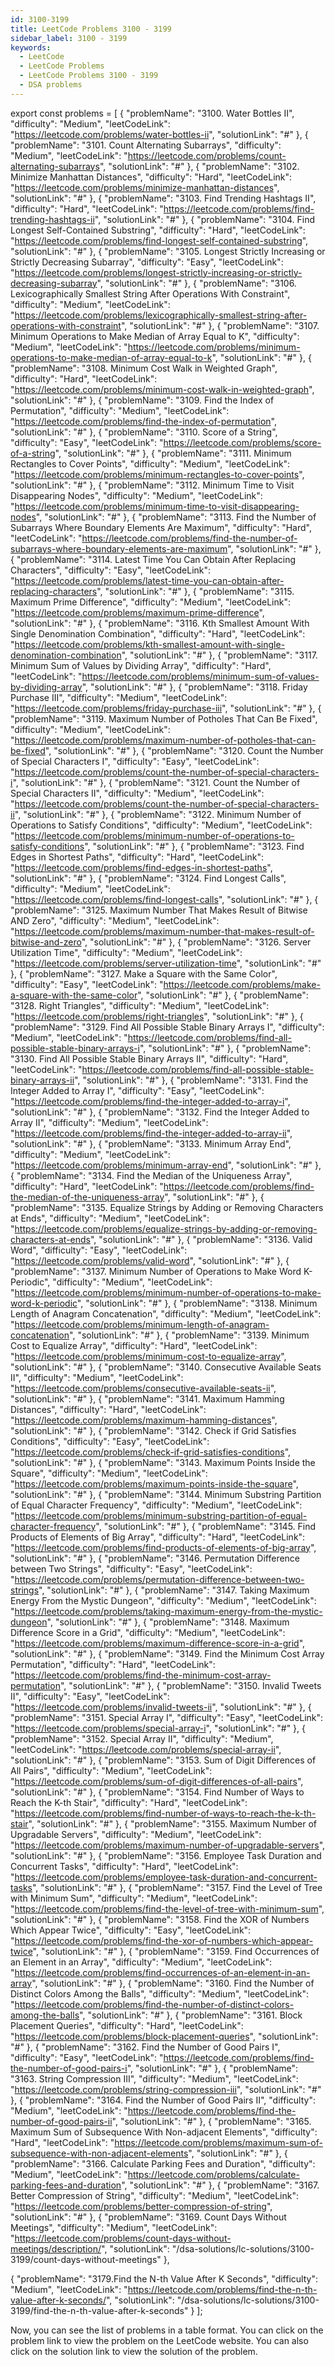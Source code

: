 ```yaml
---
id: 3100-3199
title: LeetCode Problems 3100 - 3199
sidebar_label: 3100 - 3199
keywords:
  - LeetCode
  - LeetCode Problems
  - LeetCode Problems 3100 - 3199
  - DSA problems
---
```


export const problems = [
{
    "problemName": "3100. Water Bottles II",
    "difficulty": "Medium",
    "leetCodeLink": "https://leetcode.com/problems/water-bottles-ii",
    "solutionLink": "#"
  },
  {
    "problemName": "3101. Count Alternating Subarrays",
    "difficulty": "Medium",
    "leetCodeLink": "https://leetcode.com/problems/count-alternating-subarrays",
    "solutionLink": "#"
  },
  {
    "problemName": "3102. Minimize Manhattan Distances",
    "difficulty": "Hard",
    "leetCodeLink": "https://leetcode.com/problems/minimize-manhattan-distances",
    "solutionLink": "#"
  },
  {
    "problemName": "3103. Find Trending Hashtags II",
    "difficulty": "Hard",
    "leetCodeLink": "https://leetcode.com/problems/find-trending-hashtags-ii",
    "solutionLink": "#"
  },
  {
    "problemName": "3104. Find Longest Self-Contained Substring",
    "difficulty": "Hard",
    "leetCodeLink": "https://leetcode.com/problems/find-longest-self-contained-substring",
    "solutionLink": "#"
  },
  {
    "problemName": "3105. Longest Strictly Increasing or Strictly Decreasing Subarray",
    "difficulty": "Easy",
    "leetCodeLink": "https://leetcode.com/problems/longest-strictly-increasing-or-strictly-decreasing-subarray",
    "solutionLink": "#"
  },
  {
    "problemName": "3106. Lexicographically Smallest String After Operations With Constraint",
    "difficulty": "Medium",
    "leetCodeLink": "https://leetcode.com/problems/lexicographically-smallest-string-after-operations-with-constraint",
    "solutionLink": "#"
  },
  {
    "problemName": "3107. Minimum Operations to Make Median of Array Equal to K",
    "difficulty": "Medium",
    "leetCodeLink": "https://leetcode.com/problems/minimum-operations-to-make-median-of-array-equal-to-k",
    "solutionLink": "#"
  },
  {
    "problemName": "3108. Minimum Cost Walk in Weighted Graph",
    "difficulty": "Hard",
    "leetCodeLink": "https://leetcode.com/problems/minimum-cost-walk-in-weighted-graph",
    "solutionLink": "#"
  },
  {
    "problemName": "3109. Find the Index of Permutation",
    "difficulty": "Medium",
    "leetCodeLink": "https://leetcode.com/problems/find-the-index-of-permutation",
    "solutionLink": "#"
  },
  {
    "problemName": "3110. Score of a String",
    "difficulty": "Easy",
    "leetCodeLink": "https://leetcode.com/problems/score-of-a-string",
    "solutionLink": "#"
  },
  {
    "problemName": "3111. Minimum Rectangles to Cover Points",
    "difficulty": "Medium",
    "leetCodeLink": "https://leetcode.com/problems/minimum-rectangles-to-cover-points",
    "solutionLink": "#"
  },
  {
    "problemName": "3112. Minimum Time to Visit Disappearing Nodes",
    "difficulty": "Medium",
    "leetCodeLink": "https://leetcode.com/problems/minimum-time-to-visit-disappearing-nodes",
    "solutionLink": "#"
  },
  {
    "problemName": "3113. Find the Number of Subarrays Where Boundary Elements Are Maximum",
    "difficulty": "Hard",
    "leetCodeLink": "https://leetcode.com/problems/find-the-number-of-subarrays-where-boundary-elements-are-maximum",
    "solutionLink": "#"
  },
  {
    "problemName": "3114. Latest Time You Can Obtain After Replacing Characters",
    "difficulty": "Easy",
    "leetCodeLink": "https://leetcode.com/problems/latest-time-you-can-obtain-after-replacing-characters",
    "solutionLink": "#"
  },
  {
    "problemName": "3115. Maximum Prime Difference",
    "difficulty": "Medium",
    "leetCodeLink": "https://leetcode.com/problems/maximum-prime-difference",
    "solutionLink": "#"
  },
  {
    "problemName": "3116. Kth Smallest Amount With Single Denomination Combination",
    "difficulty": "Hard",
    "leetCodeLink": "https://leetcode.com/problems/kth-smallest-amount-with-single-denomination-combination",
    "solutionLink": "#"
  },
  {
    "problemName": "3117. Minimum Sum of Values by Dividing Array",
    "difficulty": "Hard",
    "leetCodeLink": "https://leetcode.com/problems/minimum-sum-of-values-by-dividing-array",
    "solutionLink": "#"
  },
  {
    "problemName": "3118. Friday Purchase III",
    "difficulty": "Medium",
    "leetCodeLink": "https://leetcode.com/problems/friday-purchase-iii",
    "solutionLink": "#"
  },
  {
    "problemName": "3119. Maximum Number of Potholes That Can Be Fixed",
    "difficulty": "Medium",
    "leetCodeLink": "https://leetcode.com/problems/maximum-number-of-potholes-that-can-be-fixed",
    "solutionLink": "#"
  },
  {
    "problemName": "3120. Count the Number of Special Characters I",
    "difficulty": "Easy",
    "leetCodeLink": "https://leetcode.com/problems/count-the-number-of-special-characters-i",
    "solutionLink": "#"
  },
  {
    "problemName": "3121. Count the Number of Special Characters II",
    "difficulty": "Medium",
    "leetCodeLink": "https://leetcode.com/problems/count-the-number-of-special-characters-ii",
    "solutionLink": "#"
  },
  {
    "problemName": "3122. Minimum Number of Operations to Satisfy Conditions",
    "difficulty": "Medium",
    "leetCodeLink": "https://leetcode.com/problems/minimum-number-of-operations-to-satisfy-conditions",
    "solutionLink": "#"
  },
  {
    "problemName": "3123. Find Edges in Shortest Paths",
    "difficulty": "Hard",
    "leetCodeLink": "https://leetcode.com/problems/find-edges-in-shortest-paths",
    "solutionLink": "#"
  },
  {
    "problemName": "3124. Find Longest Calls",
    "difficulty": "Medium",
    "leetCodeLink": "https://leetcode.com/problems/find-longest-calls",
    "solutionLink": "#"
  },
  {
    "problemName": "3125. Maximum Number That Makes Result of Bitwise AND Zero",
    "difficulty": "Medium",
    "leetCodeLink": "https://leetcode.com/problems/maximum-number-that-makes-result-of-bitwise-and-zero",
    "solutionLink": "#"
  },
  {
    "problemName": "3126. Server Utilization Time",
    "difficulty": "Medium",
    "leetCodeLink": "https://leetcode.com/problems/server-utilization-time",
    "solutionLink": "#"
  },
  {
    "problemName": "3127. Make a Square with the Same Color",
    "difficulty": "Easy",
    "leetCodeLink": "https://leetcode.com/problems/make-a-square-with-the-same-color",
    "solutionLink": "#"
  },
  {
    "problemName": "3128. Right Triangles",
    "difficulty": "Medium",
    "leetCodeLink": "https://leetcode.com/problems/right-triangles",
    "solutionLink": "#"
  },
  {
    "problemName": "3129. Find All Possible Stable Binary Arrays I",
    "difficulty": "Medium",
    "leetCodeLink": "https://leetcode.com/problems/find-all-possible-stable-binary-arrays-i",
    "solutionLink": "#"
  },
  {
    "problemName": "3130. Find All Possible Stable Binary Arrays II",
    "difficulty": "Hard",
    "leetCodeLink": "https://leetcode.com/problems/find-all-possible-stable-binary-arrays-ii",
    "solutionLink": "#"
  },
  {
    "problemName": "3131. Find the Integer Added to Array I",
    "difficulty": "Easy",
    "leetCodeLink": "https://leetcode.com/problems/find-the-integer-added-to-array-i",
    "solutionLink": "#"
  },
  {
    "problemName": "3132. Find the Integer Added to Array II",
    "difficulty": "Medium",
    "leetCodeLink": "https://leetcode.com/problems/find-the-integer-added-to-array-ii",
    "solutionLink": "#"
  },
  {
    "problemName": "3133. Minimum Array End",
    "difficulty": "Medium",
    "leetCodeLink": "https://leetcode.com/problems/minimum-array-end",
    "solutionLink": "#"
  },
  {
    "problemName": "3134. Find the Median of the Uniqueness Array",
    "difficulty": "Hard",
    "leetCodeLink": "https://leetcode.com/problems/find-the-median-of-the-uniqueness-array",
    "solutionLink": "#"
  },
  {
    "problemName": "3135. Equalize Strings by Adding or Removing Characters at Ends",
    "difficulty": "Medium",
    "leetCodeLink": "https://leetcode.com/problems/equalize-strings-by-adding-or-removing-characters-at-ends",
    "solutionLink": "#"
  },
  {
    "problemName": "3136. Valid Word",
    "difficulty": "Easy",
    "leetCodeLink": "https://leetcode.com/problems/valid-word",
    "solutionLink": "#"
  },
  {
    "problemName": "3137. Minimum Number of Operations to Make Word K-Periodic",
    "difficulty": "Medium",
    "leetCodeLink": "https://leetcode.com/problems/minimum-number-of-operations-to-make-word-k-periodic",
    "solutionLink": "#"
  },
  {
    "problemName": "3138. Minimum Length of Anagram Concatenation",
    "difficulty": "Medium",
    "leetCodeLink": "https://leetcode.com/problems/minimum-length-of-anagram-concatenation",
    "solutionLink": "#"
  },
  {
    "problemName": "3139. Minimum Cost to Equalize Array",
    "difficulty": "Hard",
    "leetCodeLink": "https://leetcode.com/problems/minimum-cost-to-equalize-array",
    "solutionLink": "#"
  },
  {
    "problemName": "3140. Consecutive Available Seats II",
    "difficulty": "Medium",
    "leetCodeLink": "https://leetcode.com/problems/consecutive-available-seats-ii",
    "solutionLink": "#"
  },
  {
    "problemName": "3141. Maximum Hamming Distances",
    "difficulty": "Hard",
    "leetCodeLink": "https://leetcode.com/problems/maximum-hamming-distances",
    "solutionLink": "#"
  },
  {
    "problemName": "3142. Check if Grid Satisfies Conditions",
    "difficulty": "Easy",
    "leetCodeLink": "https://leetcode.com/problems/check-if-grid-satisfies-conditions",
    "solutionLink": "#"
  },
  {
    "problemName": "3143. Maximum Points Inside the Square",
    "difficulty": "Medium",
    "leetCodeLink": "https://leetcode.com/problems/maximum-points-inside-the-square",
    "solutionLink": "#"
  },
  {
    "problemName": "3144. Minimum Substring Partition of Equal Character Frequency",
    "difficulty": "Medium",
    "leetCodeLink": "https://leetcode.com/problems/minimum-substring-partition-of-equal-character-frequency",
    "solutionLink": "#"
  },
  {
    "problemName": "3145. Find Products of Elements of Big Array",
    "difficulty": "Hard",
    "leetCodeLink": "https://leetcode.com/problems/find-products-of-elements-of-big-array",
    "solutionLink": "#"
  },
  {
    "problemName": "3146. Permutation Difference between Two Strings",
    "difficulty": "Easy",
    "leetCodeLink": "https://leetcode.com/problems/permutation-difference-between-two-strings",
    "solutionLink": "#"
  },
  {
    "problemName": "3147. Taking Maximum Energy From the Mystic Dungeon",
    "difficulty": "Medium",
    "leetCodeLink": "https://leetcode.com/problems/taking-maximum-energy-from-the-mystic-dungeon",
    "solutionLink": "#"
  },
  {
    "problemName": "3148. Maximum Difference Score in a Grid",
    "difficulty": "Medium",
    "leetCodeLink": "https://leetcode.com/problems/maximum-difference-score-in-a-grid",
    "solutionLink": "#"
  },
  {
    "problemName": "3149. Find the Minimum Cost Array Permutation",
    "difficulty": "Hard",
    "leetCodeLink": "https://leetcode.com/problems/find-the-minimum-cost-array-permutation",
    "solutionLink": "#"
  },
  {
    "problemName": "3150. Invalid Tweets II",
    "difficulty": "Easy",
    "leetCodeLink": "https://leetcode.com/problems/invalid-tweets-ii",
    "solutionLink": "#"
  },
  {
    "problemName": "3151. Special Array I",
    "difficulty": "Easy",
    "leetCodeLink": "https://leetcode.com/problems/special-array-i",
    "solutionLink": "#"
  },
  {
    "problemName": "3152. Special Array II",
    "difficulty": "Medium",
    "leetCodeLink": "https://leetcode.com/problems/special-array-ii",
    "solutionLink": "#"
  },
  {
    "problemName": "3153. Sum of Digit Differences of All Pairs",
    "difficulty": "Medium",
    "leetCodeLink": "https://leetcode.com/problems/sum-of-digit-differences-of-all-pairs",
    "solutionLink": "#"
  },
  {
    "problemName": "3154. Find Number of Ways to Reach the K-th Stair",
    "difficulty": "Hard",
    "leetCodeLink": "https://leetcode.com/problems/find-number-of-ways-to-reach-the-k-th-stair",
    "solutionLink": "#"
  },
  {
    "problemName": "3155. Maximum Number of Upgradable Servers",
    "difficulty": "Medium",
    "leetCodeLink": "https://leetcode.com/problems/maximum-number-of-upgradable-servers",
    "solutionLink": "#"
  },
  {
    "problemName": "3156. Employee Task Duration and Concurrent Tasks",
    "difficulty": "Hard",
    "leetCodeLink": "https://leetcode.com/problems/employee-task-duration-and-concurrent-tasks",
    "solutionLink": "#"
  },
  {
    "problemName": "3157. Find the Level of Tree with Minimum Sum",
    "difficulty": "Medium",
    "leetCodeLink": "https://leetcode.com/problems/find-the-level-of-tree-with-minimum-sum",
    "solutionLink": "#"
  },
  {
    "problemName": "3158. Find the XOR of Numbers Which Appear Twice",
    "difficulty": "Easy",
    "leetCodeLink": "https://leetcode.com/problems/find-the-xor-of-numbers-which-appear-twice",
    "solutionLink": "#"
  },
  {
    "problemName": "3159. Find Occurrences of an Element in an Array",
    "difficulty": "Medium",
    "leetCodeLink": "https://leetcode.com/problems/find-occurrences-of-an-element-in-an-array",
    "solutionLink": "#"
  },
  {
    "problemName": "3160. Find the Number of Distinct Colors Among the Balls",
    "difficulty": "Medium",
    "leetCodeLink": "https://leetcode.com/problems/find-the-number-of-distinct-colors-among-the-balls",
    "solutionLink": "#"
  },
  {
    "problemName": "3161. Block Placement Queries",
    "difficulty": "Hard",
    "leetCodeLink": "https://leetcode.com/problems/block-placement-queries",
    "solutionLink": "#"
  },
  {
    "problemName": "3162. Find the Number of Good Pairs I",
    "difficulty": "Easy",
    "leetCodeLink": "https://leetcode.com/problems/find-the-number-of-good-pairs-i",
    "solutionLink": "#"
  },
  {
    "problemName": "3163. String Compression III",
    "difficulty": "Medium",
    "leetCodeLink": "https://leetcode.com/problems/string-compression-iii",
    "solutionLink": "#"
  },
  {
    "problemName": "3164. Find the Number of Good Pairs II",
    "difficulty": "Medium",
    "leetCodeLink": "https://leetcode.com/problems/find-the-number-of-good-pairs-ii",
    "solutionLink": "#"
  },
  {
    "problemName": "3165. Maximum Sum of Subsequence With Non-adjacent Elements",
    "difficulty": "Hard",
    "leetCodeLink": "https://leetcode.com/problems/maximum-sum-of-subsequence-with-non-adjacent-elements",
    "solutionLink": "#"
  },
  {
    "problemName": "3166. Calculate Parking Fees and Duration",
    "difficulty": "Medium",
    "leetCodeLink": "https://leetcode.com/problems/calculate-parking-fees-and-duration",
    "solutionLink": "#"
  },
  {
    "problemName": "3167. Better Compression of String",
    "difficulty": "Medium",
    "leetCodeLink": "https://leetcode.com/problems/better-compression-of-string",
    "solutionLink": "#"
  },
  {
    "problemName": "3169. Count Days Without Meetings",
    "difficulty": "Medium",
    "leetCodeLink": "https://leetcode.com/problems/count-days-without-meetings/description/",
    "solutionLink": "/dsa-solutions/lc-solutions/3100-3199/count-days-without-meetings"
  },

   {
    "problemName": "3179.Find the N-th Value After K Seconds",
    "difficulty": "Medium",
    "leetCodeLink": "https://leetcode.com/problems/find-the-n-th-value-after-k-seconds/",
    "solutionLink": "/dsa-solutions/lc-solutions/3100-3199/find-the-n-th-value-after-k-seconds"
  }
];

<Table 
    title=""
    data={problems}
    isSorted={false}
    collectionLink="https://leetcode.com/study-plan/programming-skills"
/>

Now, you can see the list of problems in a table format. You can click on the problem link to view the problem on the LeetCode website. You can also click on the solution link to view the solution of the problem.